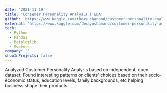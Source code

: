 ```yaml
---
date: '2021-11-19'
title: 'Consumer Personality Analysis | EDA'
github: 'https://www.kaggle.com/theayushanand/customer-personality-analysis-eda'
external: 'https://www.kaggle.com/theayushanand/customer-personality-analysis-eda'
tech:
  - Python
  - Pandas
  - Matplotlib
  - Seaborn
company: ''
showInProjects: false
---
```


Analyzed Customer Personality Analysis based on independent, open dataset;
Found interesting patterns on clients' choices based on their socio-economic status, education levels, family backgrounds, etc helping business shape their products.
